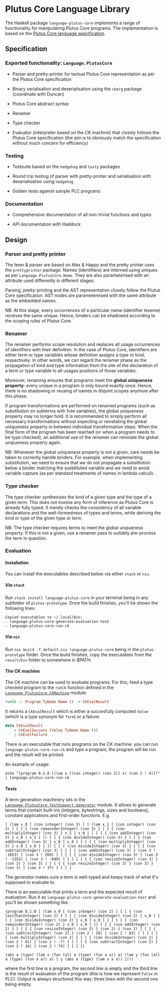 # Plutus Core Language Library

The Haskell package `language-plutus-core` implements a range of functionality for manipulating Plutus Core programs. The implementation is based on the [Plutus Core language specification](https://github.com/input-output-hk/plutus-prototype/tree/master/docs/plutus-core).

## Specification

### Exported functionality: `Language.PlutusCore`

* Parser and pretty-printer for textual Plutus Core representation as per the Plutus Core specification

* Binary serialisation and deserialisation using the `cborg` package (coordinate with Duncan)

* Plutus Core abstract syntax

* Renamer

* Type checker

* Evaluator (interpreter based on the CK machine) that closely follows the Plutus Core specification (the aim is to obviously match the specification without much concern for efficiency)

### Testing

* Testsuite based on the `hedgehog` and `tasty` packages

* Round trip testing of parser with pretty-printer and serialisation with deserialisation using `hedgehog`

* Golden tests against sample PLC programs

### Documentation

* Comprehensive documentation of all non-trivial functions and types

* API documentation with Haddock

## Design

### Parser and pretty printer

The lexer & parser are based on Alex & Happy and the pretty printer uses the `prettyprinter` package. Names (identifiers) are interned using uniques as per `Language.PlutusCore.Name`. They are also parameterised with an attribute used differently in different stages.

Parsing, pretty-printing and the AST representation closely follow the Plutus Core specification. AST nodes are parametereised with the same attribute as the embedded names.

NB: At this stage, every occurrences of a particular name (identifier lexeme) receives the same unique. Hence, binders can be shadowed according to the scoping rules of Plutus Core.

### Renamer

The renamer performs scope resolution and replaces all usage occurrences of identifiers with their definition. In the case of Plutus Core, identifiers are either term or type variables whose definition assigns a type or kind, respectively. In other words, we can regard the renamer phase as the propagation of kind and type information from the site of the declaration of a term or type variable to all usages positions of those variables.

Moreover, renaming ensures that programs meet the **global uniqueness property**: every unique in a program is only bound exactly once. Hence, there is no shadowing or reusing of names in disjoint scopes anymore after this phase.

If program transformations are performed on renamed programs (such as substitution on subterms with free variables), the global uniqueness property may no longer hold. It is recommended to simply perform all necessary transformations without expecting or reinstating the global uniqueness property in between individual transformation steps. When the final form of the program has been reached (or when a program needs to be type checked), an additional use of the renamer can reinstate the global unqiueness property again.

NB: Whenever the global uniqueness property is not a given, care needs be taken to correctly handle binders. For example, when implementing substitution, we need to ensure that we do not propagate a substitution below a binder matching the susbtituted variable and we need to avoid variable capture (as per standard treatments of names in lambda calculi).

### Type checker

The type checker synthesises the kind of a given type and the type of a given term. This does not involve any form of inference as Plutus Core is already fully typed. It merely checks the consistency of all variable declarations and the well-formedness of types and terms, while deriving the kind or type of the given type or term.

NB: The type checker requires terms to meet the global unqiueness property. If this is not a given, use a renamer pass to suitably pre-process the term in question.

### Evaluation

#### Installation

You can install the executables described below via either `stack` or `nix`.

##### Via `stack`

Run `stack install language-plutus-core` in your terminal being in any subfolder of `plutus-prototype`. Once the build finishes, you'll be shown the following lines:

```
Copied executables to ~/.local/bin:
- language-plutus-core-generate-evaluation-test
- language-plutus-core-run-ck
```

##### Via `nix`

Run `nix build -f default.nix language-plutus-core` being in the `plutus-prototype` folder. Once the build finishes, copy the executables from the `result/bin` folder to somewhere in $PATH.

#### The CK machine

The CK machine can be used to evaluate programs. For this, feed a type checked program to the `runCk` function defined in the [`Language.PlutusCore.CkMachine`](src/Language/PlutusCore/CkMachine.hs) module:

```haskell
runCk :: Program TyName Name () -> CkEvalResult
```

It returns a `CkEvalResult` which is either a succesfully computed `Value` (which is a type synonym for `Term`) or a failure:

```haskell
data CkEvalResult
    = CkEvalSuccess (Value TyName Name ())
    | CkEvalFailure
```

There is an executable that runs programs on the CK machine: you can run `language-plutus-core-run-ck` and type a program, the program will be run and the result will be printed.

An example of usage:

```
echo "(program 0.1.0 [(lam x [(con integer) (con 2)] x) (con 2 ! 4)])" | language-plutus-core-run-ck
```

#### Tests

A term generation machinery sits in the [`Language.PlutusCore.TestSupport.Generator`](src/Language/PlutusCore/TestSupport/Generator.hs) module. It allows to generate terms that contain built-ins (integers, bytestrings, sizes and booleans), constant applications and first-order functions. E.g.

```
[ (lam x_0 [ (con integer) (con 3) ] [ (lam x_1 [ (con integer) (con 3) ] [ [ { (con remainderInteger) (con 3) } [ [ { (con multiplyInteger) (con 3) } x_1 ] x_0 ] ] [ [ { (con addInteger) (con 3) } x_0 ] x_1 ] ]) [ [ { (con divideInteger) (con 3) } [ [ { (con addInteger) (con 3) } x_0 ] x_0 ] ] [ [ { (con multiplyInteger) (con 3) } x_0 ] x_0 ] ] ]) [ [ { (con divideInteger) (con 3) } [ [ { (con subtractInteger) (con 3) } [ [ { (con addInteger) (con 3) } (con 3 ! -1053) ] (con 3 ! 269) ] ] [ [ { (con divideInteger) (con 3) } (con 3 ! -1352) ] (con 3 ! -849) ] ] ] [ [ { { (con resizeInteger) (con 3) } (con 3) } (con 3) ] [ [ { { (con resizeInteger) (con 3) } (con 3) } (con 3) ] (con 3 ! 37) ] ] ] ]
```

The generator makes sure a term is well-typed and keeps track of what it's supposed to evaluate to.

There is an executable that prints a term and the expected result of evaluation. Run it as `language-plutus-core-generate-evaluation-test` and you'll be shown something like

```
(program 0.1.0 [ (lam x_0 [ (con integer) (con 2) ] [ [ { (con lessThanInteger) (con 2) } [ [ { (con divideInteger) (con 2) } x_0 ] [ [ { (con divideInteger) (con 2) } x_0 ] x_0 ] ] ] [ [ { (con remainderInteger) (con 2) } x_0 ] x_0 ] ]) [ [ { (con addInteger) (con 2) } [ [ { { (con resizeInteger) (con 2) } (con 2) } (con 2) ] [ [ { (con subtractInteger) (con 2) } (con 2 ! 26) ] (con 2 ! 63) ] ] ] [ [ { (con multiplyInteger) (con 2) } [ [ { (con divideInteger) (con 2) } (con 2 ! 61) ] (con 2 ! -7) ] ] [ [ { (con subtractInteger) (con 2) } (con 2 ! 16) ] (con 2 ! 74) ] ] ] ])

(abs a (type) (lam x (fun (all a (type) (fun a a)) a) (lam y (fun (all a (type) (fun a a)) a) [ y (abs a (type) (lam x a x)) ])))
```

where the first line is a program, the second line is empty and the third line is the result of evaluation of the program (this is how we represent `False` in PLC). Output is always structured this way: three lines with the second one being empty.
